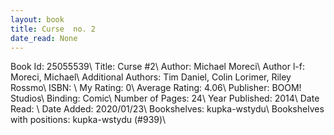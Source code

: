 ```yaml
---
layout: book
title: Curse  no. 2
date_read: None
---
```


Book Id: 25055539\ 
Title: Curse #2\ 
Author: Michael Moreci\ 
Author l-f: Moreci, Michael\ 
Additional Authors: Tim Daniel, Colin Lorimer, Riley Rossmo\ 
ISBN: \ 
My Rating: 0\ 
Average Rating: 4.06\ 
Publisher: BOOM! Studios\ 
Binding: Comic\ 
Number of Pages: 24\ 
Year Published: 2014\ 
Date Read: \ 
Date Added: 2020/01/23\ 
Bookshelves: kupka-wstydu\ 
Bookshelves with positions: kupka-wstydu (#939)\ 

